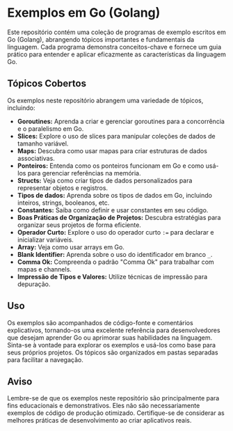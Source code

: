 # Exemplos em Go (Golang)
Este repositório contém uma coleção de programas de exemplo escritos em Go (Golang), abrangendo tópicos importantes e fundamentais da linguagem. Cada programa demonstra conceitos-chave e fornece um guia prático para entender e aplicar eficazmente as características da linguagem Go.

## Tópicos Cobertos

Os exemplos neste repositório abrangem uma variedade de tópicos, incluindo:

- **Goroutines:** Aprenda a criar e gerenciar goroutines para a concorrência e o paralelismo em Go.
- **Slices:** Explore o uso de slices para manipular coleções de dados de tamanho variável.
- **Maps:** Descubra como usar mapas para criar estruturas de dados associativas.
- **Ponteiros:** Entenda como os ponteiros funcionam em Go e como usá-los para gerenciar referências na memória.
- **Structs:** Veja como criar tipos de dados personalizados para representar objetos e registros.
- **Tipos de dados:** Aprenda sobre os tipos de dados em Go, incluindo inteiros, strings, booleanos, etc.
- **Constantes:** Saiba como definir e usar constantes em seu código.
- **Boas Práticas de Organização de Projetos:** Descubra estratégias para organizar seus projetos de forma eficiente.
- **Operador Curto:** Explore o uso do operador curto `:=` para declarar e inicializar variáveis.
- **Array:** Veja como usar arrays em Go.
- **Blank Identifier:** Aprenda sobre o uso do identificador em branco `_`.
- **Comma Ok:** Compreenda o padrão "Comma Ok" para trabalhar com mapas e channels.
- **Impressão de Tipos e Valores:** Utilize técnicas de impressão para depuração.

## Uso

Os exemplos são acompanhados de código-fonte e comentários explicativos, tornando-os uma excelente referência para desenvolvedores que desejam aprender Go ou aprimorar suas habilidades na linguagem. Sinta-se à vontade para explorar os exemplos e usá-los como base para seus próprios projetos. Os tópicos são organizados em pastas separadas para facilitar a navegação.

## Aviso

Lembre-se de que os exemplos neste repositório são principalmente para fins educacionais e demonstrativos. Eles não são necessariamente exemplos de código de produção otimizado. Certifique-se de considerar as melhores práticas de desenvolvimento ao criar aplicativos reais.

